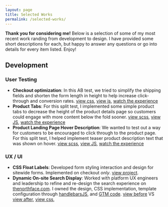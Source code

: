 ```yaml
---
layout: page
title: Selected Works
permalink: /selected-works/
---
```



**Thank you for considering me!** Below is a selection of some of my most recent work randing from development to design. I have provided some short descriptions for each, but happy to answer any questions or go into details for every item listed. Enjoy!

## Development 
### User Testing
- **Checkout optimization**: In this AB test, we tried to simplify the shipping fields and shorten 
the form length in height to help increase click-through and conversion rates. [view css](https://gist.github.com/cweachock/632bbca6e2d48ef4a469052a5edeece7), 
[view js](https://gist.github.com/cweachock/ccb486953770d6498e6a9df42b2448a2), [watch the experience](https://chrisweachock.com/videos/simplified-shipping-test-part1-10-8-2018.mp4)
- **Product Tabs**: For this split test, I implemented some simple product tabs to decrease the height of the product details page so customers could engage with more content below the fold sooner. [view scss](https://gist.github.com/cweachock/0834c1d7c55afe5d333a8d600f1cf1a5), [view JS](https://gist.github.com/cweachock/46cb31b12fd136085497cf7f49bd50ed), [watch the experience](https://chrisweachock.com/videos/product-tabs-horiztonal-test1-wide.mp4)
- **Product Landing Page Hover Description**: We wanted to test out a way for customers to be encouraged to click through to the product page. For this split test, I helped implement teaser product description text that was shown on hover. [view scss](https://gist.github.com/cweachock/e2f3f3bb79eb3cbfa5e264df2b894470), [view JS](https://gist.github.com/cweachock/ef0337a2ddc60867ef54f1b9d643a6b9), [watch the experience](https://chrisweachock.com/videos/hover-test-progress.mp4)

### UX / UI
- **CSS Float Labels**: Developed form styling interaction and design for sitewide forms. Implemented on checkout *only*. [view project](https://chrisweachock.com/float-labels/).
- **Dynamic On-site Search Display**: Worked with platform UX engineers and leadership to refine and re-design the search experience on [thenorthface.com](https://thenorthface.com). I owned the design, CSS implementation, template configuration through [handlebarsJS](https://handlebarsjs.com/), and [GTM code](https://gist.github.com/cweachock/28b59290d9f192c4d86ea8a8297cd7fc). [view before](https://chrisweachock.com/videos/Northface-Old-onsite-search-desktop.mp4) VS [view after](Northface-New-onsite-search-implementation-desktop.mp4), [view css](https://gist.github.com/cweachock/2d2170e623ab1f91f777aa0d6842c2c1), 